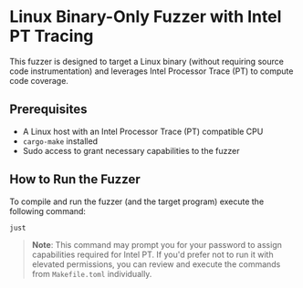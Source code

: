 # Linux Binary-Only Fuzzer with Intel PT Tracing

This fuzzer is designed to target a Linux binary (without requiring source code instrumentation) and leverages Intel
Processor Trace (PT) to compute code coverage.

## Prerequisites

- A Linux host with an Intel Processor Trace (PT) compatible CPU
- `cargo-make` installed
- Sudo access to grant necessary capabilities to the fuzzer

## How to Run the Fuzzer

To compile and run the fuzzer (and the target program) execute the following command:
```sh
just
```

> **Note**: This command may prompt you for your password to assign capabilities required for Intel PT. If you'd prefer
> not to run it with elevated permissions, you can review and execute the commands from `Makefile.toml`
> individually.
